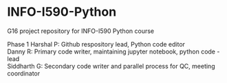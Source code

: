 # INFO-I590-Python
G16 project repository for INFO-I590 Python course

Phase 1
Harshal P: Github respository lead, Python code editor  
Danny R: Primary code writer, maintaining jupyter notebook, python code - lead    
Siddharth G: Secondary code writer and parallel process for QC, meeting coordinator  
